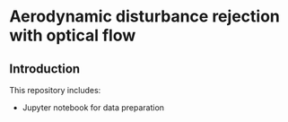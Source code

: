 # Aerodynamic disturbance rejection with optical flow

## Introduction

This repository includes:

- Jupyter notebook for data preparation
